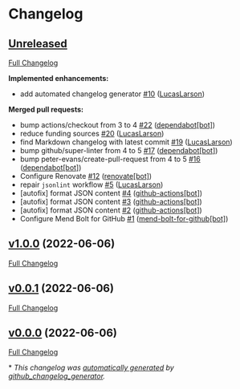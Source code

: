 # Changelog

## [Unreleased](https://github.com/LucasLarson/.github/tree/HEAD)

[Full Changelog](https://github.com/LucasLarson/.github/compare/v1.0.0...HEAD)

**Implemented enhancements:**

- add automated changelog generator [\#10](https://github.com/LucasLarson/.github/pull/10) ([LucasLarson](https://github.com/LucasLarson))

**Merged pull requests:**

- bump actions/checkout from 3 to 4 [\#22](https://github.com/LucasLarson/.github/pull/22) ([dependabot[bot]](https://github.com/apps/dependabot))
- reduce funding sources [\#20](https://github.com/LucasLarson/.github/pull/20) ([LucasLarson](https://github.com/LucasLarson))
- find Markdown changelog with latest commit [\#19](https://github.com/LucasLarson/.github/pull/19) ([LucasLarson](https://github.com/LucasLarson))
- bump github/super-linter from 4 to 5 [\#17](https://github.com/LucasLarson/.github/pull/17) ([dependabot[bot]](https://github.com/apps/dependabot))
- bump peter-evans/create-pull-request from 4 to 5 [\#16](https://github.com/LucasLarson/.github/pull/16) ([dependabot[bot]](https://github.com/apps/dependabot))
- Configure Renovate [\#12](https://github.com/LucasLarson/.github/pull/12) ([renovate[bot]](https://github.com/apps/renovate))
- repair `jsonlint` workflow [\#5](https://github.com/LucasLarson/.github/pull/5) ([LucasLarson](https://github.com/LucasLarson))
- \[autofix\] format JSON content [\#4](https://github.com/LucasLarson/.github/pull/4) ([github-actions[bot]](https://github.com/apps/github-actions))
- \[autofix\] format JSON content [\#3](https://github.com/LucasLarson/.github/pull/3) ([github-actions[bot]](https://github.com/apps/github-actions))
- \[autofix\] format JSON content [\#2](https://github.com/LucasLarson/.github/pull/2) ([github-actions[bot]](https://github.com/apps/github-actions))
- Configure Mend Bolt for GitHub [\#1](https://github.com/LucasLarson/.github/pull/1) ([mend-bolt-for-github[bot]](https://github.com/apps/mend-bolt-for-github))

## [v1.0.0](https://github.com/LucasLarson/.github/tree/v1.0.0) (2022-06-06)

[Full Changelog](https://github.com/LucasLarson/.github/compare/v0.0.1...v1.0.0)

## [v0.0.1](https://github.com/LucasLarson/.github/tree/v0.0.1) (2022-06-06)

[Full Changelog](https://github.com/LucasLarson/.github/compare/v0.0.0...v0.0.1)

## [v0.0.0](https://github.com/LucasLarson/.github/tree/v0.0.0) (2022-06-06)

[Full Changelog](https://github.com/LucasLarson/.github/compare/357fe333c0129742f21bfbe6cc464e530b70324a...v0.0.0)

\* *This changelog was [automatically generated](./.github/workflows/changelog.yml) by [github_changelog_generator](https://github.com/github-changelog-generator/github-changelog-generator).*
